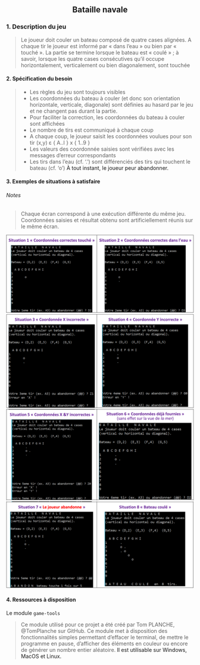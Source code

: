<div align="center">
    <h2>Bataille navale</h2>
</div>

### 1. Description du jeu 
> Le  joueur doit  couler  un  bateau  composé de  quatre cases alignées. 
> A chaque tir le joueur est informé par « dans l’eau » ou bien par « touché ». 
> La partie se termine lorsque le bateau est « coulé » ; à  savoir, lorsque les quatre cases consécutives qu’il occupe horizontalement, verticalement ou bien diagonalement, sont touchée

#### 2. Spécification du besoin 
> - Les règles du jeu sont toujours visibles 
> - Les coordonnées du bateau à couler (et donc son orientation horizontale, verticale, diagonale) sont définies au hasard par le jeu et ne changent pas durant la partie. 
> - Pour faciliter la correction, les coordonnées du bateau à couler sont affichées 
> - Le nombre de tirs est communiqué à chaque coup 
> - A chaque coup, le joueur saisit les coordonnées voulues pour son tir (x,y)  ε  { A..I } x { 1..9 }  
> - Les valeurs des coordonnée saisies sont vérifiées avec les messages d’erreur correspondants 
> - Les tirs dans l’eau (cf. ‘.’) sont différenciés des tirs qui touchent le bateau (cf. ‘o’)
<a> À tout instant, le joueur peur abandonner.</a>

#### 3. Exemples de situations à satisfaire 
###### Notes
> Chaque écran correspond à une exécution différente du même jeu. 
> Coordonnées saisies et résultat obtenu sont artificiellement réunis sur le même écran.

![Comportement 1 et 2](Images/Capture1.png)
![Comportement 3 et 4](Images/Capture2.png)
![Comportement 5 et 6](Images/Capture3.png)
![Comportement 7 et 8](Images/Capture4.png)

#### 4. Ressources à disposition 
Le module `game-tools`
> Ce module utilisé pour ce projet a été créé par Tom PLANCHE, @TomPlanche sur GitHub.
> Ce module met à disposition des fonctionnalités simples permettant d’effacer le terminal, de mettre le programme en pause, d’afficher des éléments en couleur ou encore de générer un nombre entier aléatoire.
<a>Il est utilisable sur Windows, MacOS et Linux.</a>

